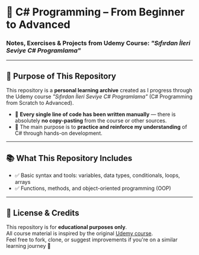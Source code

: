 # 🎯 C# Programming – From Beginner to Advanced  
### Notes, Exercises & Projects from Udemy Course: *"Sıfırdan İleri Seviye C# Programlama"*

---

## 📌 Purpose of This Repository

This repository is a **personal learning archive** created as I progress through the Udemy course *"Sıfırdan İleri Seviye C# Programlama"* (C# Programming from Scratch to Advanced).

- 🧩 **Every single line of code has been written manually** — there is absolutely **no copy-pasting** from the course or other sources.
- 🧠 The main purpose is to **practice and reinforce my understanding** of C# through hands-on development.

---

## 📚 What This Repository Includes

- ✅ Basic syntax and tools: variables, data types, conditionals, loops, arrays  
- ✅ Functions, methods, and object-oriented programming (OOP)
---

## 📜 License & Credits

This repository is for **educational purposes only**.  
All course material is inspired by the original [Udemy course](https://www.udemy.com/course/sifirdan-ileri-seviye-csharp-programlama/).  
Feel free to fork, clone, or suggest improvements if you're on a similar learning journey 🚀
